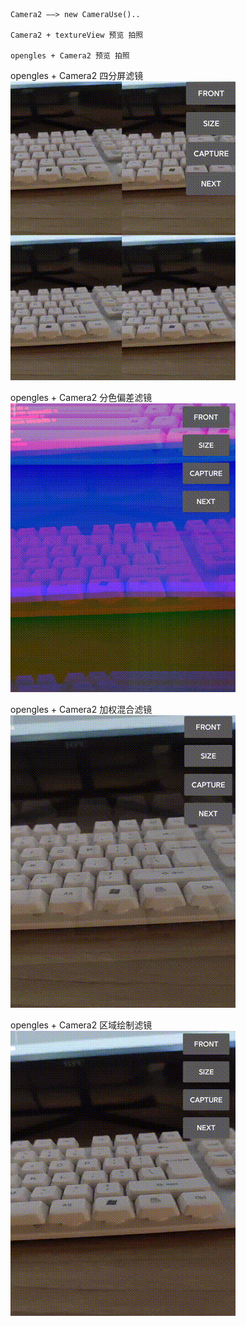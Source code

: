 ```
Camera2 ——> new CameraUse()..

Camera2 + textureView 预览 拍照

opengles + Camera2 预览 拍照
```
opengles + Camera2 四分屏滤镜
![Image text](https://github.com/ABCDQ123/opengltest/blob/main/lib_camera/image/split.gif)

opengles + Camera2 分色偏差滤镜
![Image text](https://github.com/ABCDQ123/opengltest/blob/main/lib_camera/image/offset.gif)

opengles + Camera2 加权混合滤镜
![Image text](https://github.com/ABCDQ123/opengltest/blob/main/lib_camera/image/mix.gif)

opengles + Camera2 区域绘制滤镜
![Image text](https://github.com/ABCDQ123/opengltest/blob/main/lib_camera/image/circle.gif)


